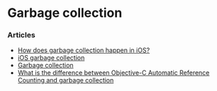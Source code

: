 # Garbage collection

### Articles
- [How does garbage collection happen in iOS?](https://www.quora.com/unanswered/How-does-garbage-collection-happen-in-iOS)
- [iOS garbage collection](https://stackoverflow.com/questions/12811767/ios-garbage-collection/12811807)
- [Garbage collection](https://en.m.wikipedia.org/wiki/Garbage_collection_(computer_science))
- [What is the difference between Objective-C Automatic Reference Counting and garbage collection](https://stackoverflow.com/questions/7874342/what-is-the-difference-between-objective-c-automatic-reference-counting-and-garb)
